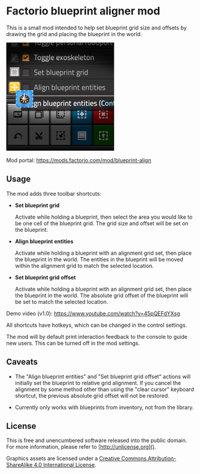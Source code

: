 Factorio blueprint aligner mod
===

This is a small mod intended to help set blueprint grid size and offsets
by drawing the grid and placing the blueprint in the world.

![Mod thumbnail](./src/thumbnail.png)

Mod portal: https://mods.factorio.com/mod/blueprint-align


Usage
---

The mod adds three toolbar shortcuts:

- **Set blueprint grid**

  Activate while holding a blueprint,
  then select the area you would like to be one cell of the blueprint grid.
  The grid size and offset will be set on the blueprint.

- **Align blueprint entities**

  Activate while holding a blueprint with an alignment grid set,
  then place the blueprint in the world.
  The entities in the blueprint will be moved within the alignment grid
  to match the selected location.

- **Set blueprint grid offset**

  Activate while holding a blueprint with an alignment grid set,
  then place the blueprint in the world.
  The absolute grid offset of the blueprint will be set to match the selected location.

Demo video (v1.0): https://www.youtube.com/watch?v=45pQEFdYXsg

All shortcuts have hotkeys, which can be changed in the control settings.

The mod will by default print interaction feedback to the console to guide new users.
This can be turned off in the mod settings.


Caveats
---

- The "Align blueprint entities" and "Set blueprint grid offset" actions
  will initially set the blueprint to relative grid alignment.
  If you cancel the alignment by some method other than using the "clear cursor" keyboard shortcut,
  the previous absolute grid offset will not be restored.

- Currently only works with blueprints from inventory, not from the library.


License
---

This is free and unencumbered software released into the public domain.
For more information, please refer to [http://unlicense.org]().

Graphics assets are licensed under a
[Creative Commons Attribution-ShareAlike 4.0 International License](http://creativecommons.org/licenses/by-sa/4.0/).
